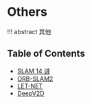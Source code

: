 # Others

!!! abstract
    其他

## Table of Contents

- [SLAM 14 讲](vslam14/)
- [ORB-SLAM2](orbslam2/)
- [LET-NET](let-net/)
- [DeepV2D](deepv2d/)